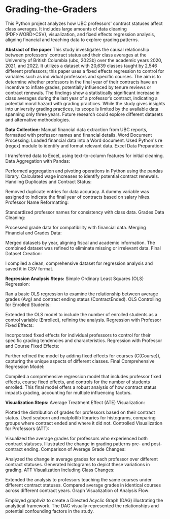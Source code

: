 # Grading-the-Graders
This Python project analyzes how UBC professors' contract statuses affect class averages. It includes large amounts of data cleaning (PDF>WORD>CSV), visualization, and fixed effects regression analysis, aligning financial and teaching data to explore grading patterns.

**Abstract of the paper**
This study investigates the causal relationship between professors’ contract status
and their class averages at the University of British Columbia (ubc, 2023b) over
the academic years 2020, 2021, and 2022. It utilizes a dataset with 20,639 classes
taught by 2,546 different professors; this paper uses a fixed effects regression to control
for variables such as individual professors and specific courses. The aim is to
determine whether professors in the final year of their contracts have an incentive
to inflate grades, potentially influenced by tenure reviews or contract renewals. The
findings show a statistically significant increase in class averages during the last year
of a professor’s contract, indicating a potential moral hazard with grading practices.
While the study gives insights into university grading practices, its scope is limited
by the available data spanning only three years. Future research could explore
different datasets and alternative methodologies.

**Data Collection:**
Manual financial data extraction from UBC reports, formatted with professor names and financial details.
Word Document Processing:
Loaded financial data into a Word document.
Used Python's re (regex) module to identify and format relevant data.
Excel Data Preparation:

I transferred data to Excel, using text-to-column features for initial cleaning.
Data Aggregation with Pandas:

Performed aggregation and pivoting operations in Python using the pandas library.
Calculated wage increases to identify potential contract renewals.
Handling Duplicates and Contract Status:

Removed duplicate entries for data accuracy.
A dummy variable was assigned to indicate the final year of contracts based on salary hikes.
Professor Name Reformatting:

Standardized professor names for consistency with class data.
Grades Data Cleaning:

Processed grade data for compatibility with financial data.
Merging Financial and Grades Data:

Merged datasets by year, aligning fiscal and academic information.
The combined dataset was refined to eliminate missing or irrelevant data.
Final Dataset Creation:

I compiled a clean, comprehensive dataset for regression analysis and saved it in CSV format.

**Regression Analysis Steps:**
Simple Ordinary Least Squares (OLS) Regression:

Ran a basic OLS regression to examine the relationship between average grades (Avg) and contract ending status (ContractEnded).
OLS Controlling for Enrolled Students:

Extended the OLS model to include the number of enrolled students as a control variable (Enrolled), refining the analysis.
Regression with Professor Fixed Effects:

Incorporated fixed effects for individual professors to control for their specific grading tendencies and characteristics.
Regression with Professor and Course Fixed Effects:

Further refined the model by adding fixed effects for courses (C(Course)), capturing the unique aspects of different classes.
Final Comprehensive Regression Model:

Compiled a comprehensive regression model that includes professor fixed effects, course fixed effects, and controls for the number of students enrolled.
This final model offers a robust analysis of how contract status impacts grading, accounting for multiple influencing factors.

**Visualization Steps:**
Average Treatment Effect (ATE) Visualization:

Plotted the distribution of grades for professors based on their contract status.
Used seaborn and matplotlib libraries for histograms, comparing groups where contract ended and where it did not.
Controlled Visualization for Professors (ATT):

Visualized the average grades for professors who experienced both contract statuses.
Illustrated the change in grading patterns pre- and post-contract ending.
Comparison of Average Grade Changes:

Analyzed the change in average grades for each professor over different contract statuses.
Generated histograms to depict these variations in grading.
ATT Visualization Including Class Changes:

Extended the analysis to professors teaching the same courses under different contract statuses.
Compared average grades in identical courses across different contract years.
Graph Visualization of Analysis Flow:

Employed graphviz to create a Directed Acyclic Graph (DAG) illustrating the analytical framework.
The DAG visually represented the relationships and potential confounding factors in the study.


